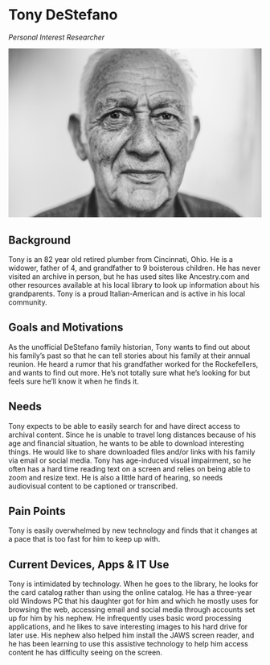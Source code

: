# Tony DeStefano

_Personal Interest Researcher_

![persona image](img/tony-destefano.jpg)

## Background

Tony is an 82 year old retired plumber from Cincinnati, Ohio. He is a widower, father of 4, and grandfather to 9 boisterous children. He has never visited an archive in person, but he has used sites like Ancestry.com and other resources available at his local library to look up information about his grandparents. Tony is a proud Italian-American and is active in his local community.

## Goals and Motivations

As the unofficial DeStefano family historian, Tony wants to find out about his family’s past so that he can tell stories about his family at their annual reunion. He heard a rumor that his grandfather worked for the Rockefellers, and wants to find out more. He’s not totally sure what he’s looking for but feels sure he’ll know it when he finds it.

## Needs

Tony expects to be able to easily search for and have direct access to archival content. Since he is unable to travel long distances because of his age and financial situation, he wants to be able to download interesting things. He would like to share downloaded files and/or links with his family via email or social media. Tony has age-induced visual impairment, so he often has a hard time reading text on a screen and relies on being able to zoom and resize text. He is also a little hard of hearing, so needs audiovisual content to be captioned or transcribed.

## Pain Points

Tony is easily overwhelmed by new technology and finds that it changes at a pace that is too fast for him to keep up with.

## Current Devices, Apps & IT Use

Tony is intimidated by technology. When he goes to the library, he looks for the card catalog rather than using the online catalog. He has a three-year old Windows PC that his daughter got for him and which he mostly uses for browsing the web, accessing email and social media through accounts set up for him by his nephew. He infrequently uses basic word processing applications, and he likes to save interesting images to his hard drive for later use. His nephew also helped him install the JAWS screen reader, and he has been learning to use this assistive technology to help him access content he has difficulty seeing on the screen.
